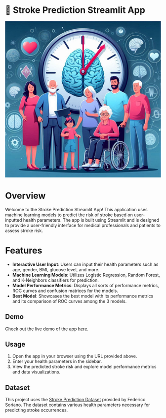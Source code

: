 # 🏥 Stroke Prediction Streamlit App

<img src="cover_image.jpg" alt="Cover Image" width="600"/>

# Overview
Welcome to the Stroke Prediction Streamlit App! This application uses machine learning models to predict the risk of stroke based on user-inputted health parameters. The app is built using Streamlit and is designed to provide a user-friendly interface for medical professionals and patients to assess stroke risk.

# Features
- **Interactive User Input**: Users can input their health parameters such as age, gender, BMI, glucose level, and more.
- **Machine Learning Models**: Utilizes Logistic Regression, Random Forest, and K-Neighbors classifiers for prediction.
- **Model Performance Metrics**: Displays all sorts of performance metrics, ROC curves and confusion matrices for the models.
- **Best Model**: Showcases the best model with its performance metrics and its comparison of ROC curves among the 3 models.

## Demo
Check out the live demo of the app [here](https://strokeriskprediction.streamlit.app).

## Usage
1. Open the app in your browser using the URL provided above.
2. Enter your health parameters in the sidebar.
3. View the predicted stroke risk and explore model performance metrics and data visualizations.

## Dataset
This project uses the [Stroke Prediction Dataset](https://www.kaggle.com/datasets/fedesoriano/stroke-prediction-dataset/data) provided by Federico Soriano. The dataset contains various health parameters necessary for predicting stroke occurrences. 
